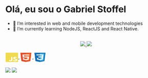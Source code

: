 # Olá, eu sou o Gabriel Stoffel

- 👀 I’m interested in web and mobile development technologies
- 🌱 I’m currently learning NodeJS, ReactJS and React Native.
 <br>
<div align="center">
  <a href="https://github.com/gabstoffel">
  <img height="180em" src="https://github-readme-stats.vercel.app/api?username=gabstoffel&show_icons=true&theme=dark&include_all_commits=true&count_private=true"/>
  <img height="180em" src="https://github-readme-stats.vercel.app/api/top-langs/?username=gabstoffel&layout=compact&langs_count=7&theme=dark"/>
</div>
<div style="display: inline_block"><br>
  <img align="center"  height="30" width="40" src="https://raw.githubusercontent.com/devicons/devicon/master/icons/javascript/javascript-plain.svg">
  <img align="center"  height="30" width="40" src="https://raw.githubusercontent.com/devicons/devicon/master/icons/html5/html5-original.svg">
  <img align="center"  height="30" width="40" src="https://raw.githubusercontent.com/devicons/devicon/master/icons/css3/css3-original.svg">
</div>
 <br>
 <div>
    <a href="https://instagram.com/gabriel_stoffel_" target="_blank"><img src="https://img.shields.io/badge/-Instagram-%23E4405F?style=for-the-badge&logo=instagram&logoColor=white" target="_blank"></a>
   <a href = "mailto:gc.stoffel03@gmail.com"><img src="https://img.shields.io/badge/-Gmail-%23333?style=for-the-badge&logo=gmail&logoColor=white" target="_blank"></a>
 </div>
<!---
gabstoffel/gabstoffel is a ✨ special ✨ repository because its `README.md` (this file) appears on your GitHub profile.
You can click the Preview link to take a look at your changes.
--->
